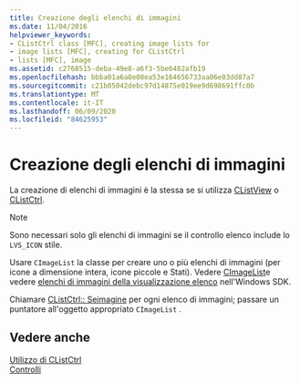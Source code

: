 ```yaml
---
title: Creazione degli elenchi di immagini
ms.date: 11/04/2016
helpviewer_keywords:
- CListCtrl class [MFC], creating image lists for
- image lists [MFC], creating for CListCtrl
- lists [MFC], image
ms.assetid: c2768515-deba-49e8-a6f3-5be6482afb19
ms.openlocfilehash: bbba01a6a8e08ea53e164656733aa06e03dd87a7
ms.sourcegitcommit: c21b05042debc97d14875e019ee9d698691ffc0b
ms.translationtype: MT
ms.contentlocale: it-IT
ms.lasthandoff: 06/09/2020
ms.locfileid: "84625953"
---
```

# <a name="creating-the-image-lists"></a>Creazione degli elenchi di immagini

La creazione di elenchi di immagini è la stessa se si utilizza [CListView](reference/clistview-class.md) o [CListCtrl](reference/clistctrl-class.md).

> [!NOTE]
> Sono necessari solo gli elenchi di immagini se il controllo elenco include lo `LVS_ICON` stile.

Usare `CImageList` la classe per creare uno o più elenchi di immagini (per icone a dimensione intera, icone piccole e Stati). Vedere [CImageList](reference/cimagelist-class.md)e vedere [elenchi di immagini della visualizzazione elenco](/windows/win32/Controls/using-list-view-controls) nell'Windows SDK.

Chiamare [CListCtrl:: Seimagine](reference/clistctrl-class.md#setimagelist) per ogni elenco di immagini; passare un puntatore all'oggetto appropriato `CImageList` .

## <a name="see-also"></a>Vedere anche

[Utilizzo di CListCtrl](using-clistctrl.md)<br/>
[Controlli](controls-mfc.md)
